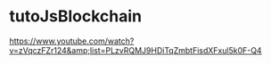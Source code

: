 # tutoJsBlockchain
https://www.youtube.com/watch?v=zVqczFZr124&amp;list=PLzvRQMJ9HDiTqZmbtFisdXFxul5k0F-Q4
